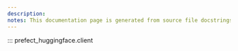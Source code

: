 ```yaml
---
description: 
notes: This documentation page is generated from source file docstrings.
---
```


::: prefect_huggingface.client